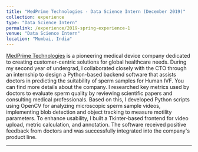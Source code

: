 ```yaml
---
title: "MedPrime Technologies - Data Science Intern (December 2019)"
collection: experience
type: "Data Science Intern"
permalink: /experience/2019-spring-experience-1
venue: "Data Science Intern"
location: "Mumbai, India"
---
```


[MedPrime Technologies](https://www.medprimetech.com/) is a pioneering medical device company dedicated to creating customer-centric solutions for global healthcare needs. During my second year of undergrad, I collaborated closely with the CTO through an internship to design a Python-based backend software that assists doctors in predicting the suitability of sperm samples for Human IVF. You can find more details about the company. I researched key metrics used by doctors to evaluate sperm quality by reviewing scientific papers and consulting medical professionals. Based on this, I developed Python scripts using OpenCV for analyzing microscopic sperm sample videos, implementing blob detection and object tracking to measure motility parameters. To enhance usability, I built a Tkinter-based frontend for video upload, metric calculation, and annotation. The software received positive feedback from doctors and was successfully integrated into the company's product line.

---
